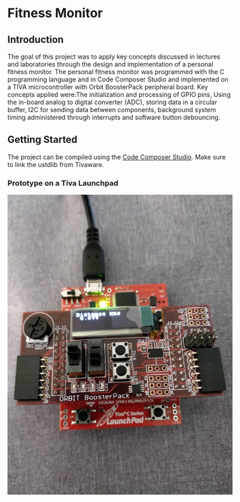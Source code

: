 # Fitness Monitor

## Introduction
The goal of this project was to apply key concepts discussed in lectures and laboratories through the design and implementation of a personal fitness monitor. The personal fitness monitor was programmed with the C programming language and in Code Composer Studio and implemented on a TIVA microcontroller with Orbit BoosterPack peripheral board. 
Key concepts applied were:The initialization and processing of GPIO pins, Using the in-board analog to digital converter (ADC), storing data in a circular buffer, I2C for sending data between components, background system timing administered through interrupts and software button debouncing.

## Getting Started
The project can be compiled using the [Code Composer Studio](http://www.ti.com/tool/CCSTUDIO). Make sure to link the ustdlib from Tivaware.

### Prototype on a Tiva Launchpad
![Tiva launchpad](/res/Tiva_Launchpad.jpg)